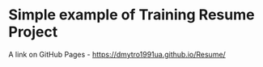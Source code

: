 # Simple example of Training Resume Project

A link on GitHub Pages - https://dmytro1991ua.github.io/Resume/
